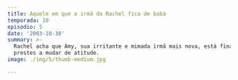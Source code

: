 ```yaml
---
title: Aquele em que a irmã da Rachel fica de babá
temporada: 10
episodio: 5
date: '2003-10-30'
summary: >-
  Rachel acha que Amy, sua irritante e mimada irmã mais nova, está finalmente
  prestes a mudar de atitude.
image: ./img/5/thumb-medium.jpg

---
```

